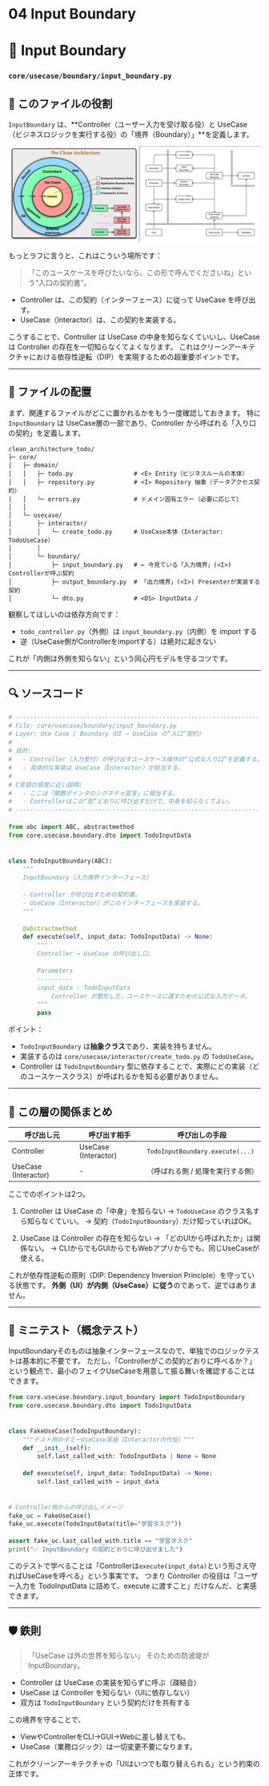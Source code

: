 # 04 Input Boundary

# 🚪 Input Boundary

### `core/usecase/boundary/input_boundary.py`


## 🎯 このファイルの役割

`InputBoundary` は、**Controller（ユーザー入力を受け取る役）と UseCase（ビジネスロジックを実行する役）の「境界（Boundary）」**を定義します。

![クリーンアーキテクチャ](../クリーンアーキテクチャ.png)

もっとラフに言うと、これはこういう場所です：

> 「このユースケースを呼びたいなら、この形で呼んでくださいね」という“入口の契約書”。

* Controller は、この契約（インターフェース）に従って UseCase を呼び出す。
* UseCase（Interactor）は、この契約を実装する。

こうすることで、Controller は UseCase の中身を知らなくていいし、UseCase は Controller の存在を一切知らなくてよくなります。
これはクリーンアーキテクチャにおける依存性逆転（DIP）を実現するための超重要ポイントです。

---

## 📁 ファイルの配置

まず、関連するファイルがどこに置かれるかをもう一度確認しておきます。
特に `InputBoundary` は UseCase層の一部であり、Controller から呼ばれる「入り口の契約」を定義します。

```text
clean_architecture_todo/
├─ core/
│   ├─ domain/
│   │   ├─ todo.py                 # <E> Entity（ビジネスルールの本体）
│   │   ├─ repository.py           # <I> Repository 抽象（データアクセス契約）
│   │   └─ errors.py               # ドメイン固有エラー（必要に応じて）
│   │
│   └─ usecase/
│       ├─ interactor/
│       │   └─ create_todo.py      # UseCase本体（Interactor: TodoUseCase）
│       │
│       └─ boundary/
│           ├─ input_boundary.py   # ← 今見ている「入力境界」(<I>) Controllerが呼ぶ契約
│           ├─ output_boundary.py  # 「出力境界」(<I>) Presenterが実装する契約
│           └─ dto.py              # <DS> InputData / 
```

観察してほしいのは依存方向です：

* `todo_controller.py`（外側）は `input_boundary.py`（内側）を import する
* 逆（UseCase側がControllerをimportする）は絶対に起きない

これが「内側は外側を知らない」という同心円モデルを守るコツです。

---

## 🔍 ソースコード

```python
# --------------------------------------------------------------------
# File: core/usecase/boundary/input_boundary.py
# Layer: Use Case / Boundary（UI → UseCase の“入口”契約）
#
# 目的:
#   - Controller（入力受付）が呼び出すユースケース操作の“公式な入り口”を定義する。
#   - 具体的な実装は UseCase（Interactor）が担当する。
#
# C言語の感覚に近い説明:
#   - ここは「関数ポインタのシグネチャ宣言」に相当する。
#   - Controllerはこの“型”どおりに呼び出すだけで、中身を知らなくてよい。
# --------------------------------------------------------------------

from abc import ABC, abstractmethod
from core.usecase.boundary.dto import TodoInputData


class TodoInputBoundary(ABC):
    """
    InputBoundary（入力境界インターフェース）

    - Controller が呼び出すための契約書。
    - UseCase（Interactor）がこのインターフェースを実装する。
    """

    @abstractmethod
    def execute(self, input_data: TodoInputData) -> None:
        """
        Controller → UseCase の呼び出し口。

        Parameters
        ----------
        input_data : TodoInputData
            Controller が整形した、ユースケースに渡すための公式な入力データ。
        """
        pass
```

ポイント：

* `TodoInputBoundary` は**抽象クラス**であり、実装を持ちません。
* 実装するのは `core/usecase/interactor/create_todo.py` の `TodoUseCase`。
* Controller は `TodoInputBoundary` 型に依存することで、実際にどの実装（どのユースケースクラス）が呼ばれるかを知る必要がありません。

---

## 🧭 この層の関係まとめ

| 呼び出し元                | 呼び出す相手               | 呼び出しの手段                          |
| -------------------- | -------------------- | -------------------------------- |
| Controller           | UseCase (Interactor) | `TodoInputBoundary.execute(...)` |
| UseCase (Interactor) | -                    | （呼ばれる側 / 処理を実行する側）               |

ここでのポイントは2つ。

1. Controller は UseCase の「中身」を知らない
   → `TodoUseCase` のクラス名すら知らなくていい。
   → 契約（`TodoInputBoundary`）だけ知っていればOK。

2. UseCase は Controller の存在を知らない
   → 「どのUIから呼ばれたか」は関係ない。
   → CLIからでもGUIからでもWebアプリからでも、同じUseCaseが使える。

これが依存性逆転の原則（DIP: Dependency Inversion Principle）を守っている状態です。
**外側（UI）が内側（UseCase）に従う**のであって、逆ではありません。

---

## 🧪 ミニテスト（概念テスト）

InputBoundaryそのものは抽象インターフェースなので、単独でのロジックテストは基本的に不要です。
ただし、「Controllerがこの契約どおりに呼べるか？」という観点で、最小のフェイクUseCaseを用意して振る舞いを確認することはできます。

```python
from core.usecase.boundary.input_boundary import TodoInputBoundary
from core.usecase.boundary.dto import TodoInputData


class FakeUseCase(TodoInputBoundary):
    """テスト用のダミーUseCase実装（Interactorの代役）"""
    def __init__(self):
        self.last_called_with: TodoInputData | None = None

    def execute(self, input_data: TodoInputData) -> None:
        self.last_called_with = input_data


# Controller側からの呼び出しイメージ
fake_uc = FakeUseCase()
fake_uc.execute(TodoInputData(title="学習タスク"))

assert fake_uc.last_called_with.title == "学習タスク"
print("✅ InputBoundary の契約どおりに呼び出せました")
```

このテストで学べることは「Controllerは`execute(input_data)`という形さえ守ればUseCaseを呼べる」という事実です。
つまり Controller の役目は「ユーザー入力を TodoInputData に詰めて、execute に渡すこと」だけなんだ、と実感できます。

---

## 🛡 鉄則

> 「UseCase は外の世界を知らない」
> そのための防波堤が InputBoundary。

* Controller は UseCase の実装を知らずに呼ぶ（疎結合）
* UseCase は Controller を知らない（UIに依存しない）
* 双方は `TodoInputBoundary` という契約だけを共有する

この境界を守ることで、

* ViewやControllerをCLI→GUI→Webに差し替えても、
* UseCase（業務ロジック）は一切変更不要になります。

これがクリーンアーキテクチャの「UIはいつでも取り替えられる」という約束の正体です。
